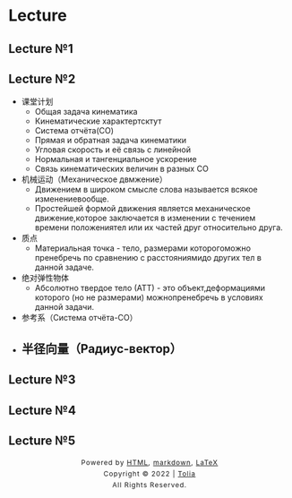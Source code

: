 # Lecture

## Lecture №1

## Lecture №2

- 课堂计划
  - Общая задача кинематика
  - Кинематические характертсктут
  - Система отчёта(СО)
  - Прямая и обратная задача кинематики
  - Угловая скорость и её связь с линейной
  - Нормальная и тангенциальное ускорение
  - Связь кинематических величин в разных СО
- 机械运动（Механическое двмжение）
  - Движением в широком смысле слова называется всякое изменениевообще.
  - Простейшей формой движения является механическое движение,которое заключается в изменении с течением времени положениятел или их частей друг относительно друга.
- 质点
  - Материальная точка - тело, размерами которогоможно пренебречь по сравнению с расстояниямидо других тел в данной задаче.
- 绝对弹性物体
  - Абсолютно твердое тело (АТТ) - это объект,деформациями которого (но не размерами) можнопренебречь в условиях данной задачи.
- 参考系（Система отчёта-CO）
- 半径向量（Радиус-вектор）
  - 


## Lecture №3

## Lecture №4

## Lecture №5

<style type="text/css">
    #footer {
        position: relative;
        margin: 0 auto;
        line-height: 20px;
        text-align: center;
        font-size: 12px;
        letter-spacing: 1px;
    }
 
    .content {
        height: 1800px;
        width: 100%;
        text-align: center;
    }
</style>

<div id="footer">
    Powered by
    <a href="https://html5up.net">HTML</a>, 
    <a href="https://markdown.com.cn/">markdown</a>, 
    <a href="https://www.latex-project.org/">LaTeX</a>
    <br>
    Copyright © 2022 | 
    <a href="https://tolia-gh.github.io">Tolia</a>
    <br>
    All Rights Reserved.
    <br>
</div>
